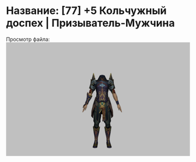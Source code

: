 # Название: [77] +5 Кольчужный доспех | Призыватель-Мужчина

Просмотр файла:
![p080005.png](p080005.png)